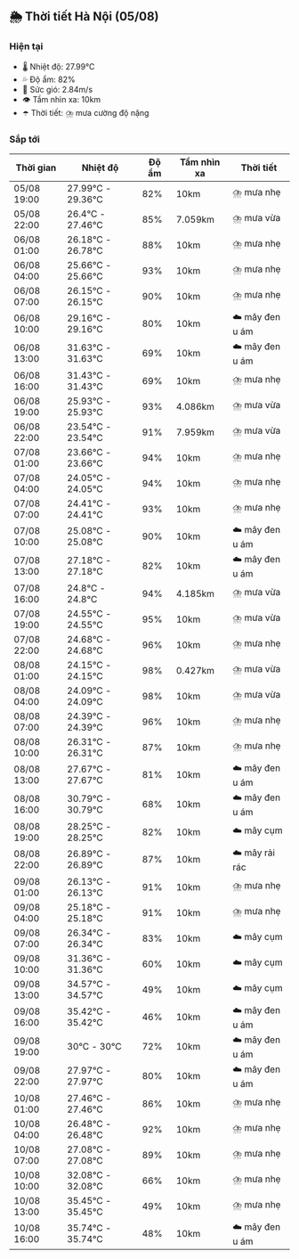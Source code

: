 ## 🌦️ Thời tiết Hà Nội (05/08)

### Hiện tại

- 🌡️ Nhiệt độ: 27.99℃
- 💦 Độ ẩm: 82%
- 💨 Sức gió: 2.84m/s
- 👁️ Tầm nhìn xa: 10km
- ☂️ Thời tiết: ⛈️ mưa cường độ nặng

### Sắp tới

| Thời gian | Nhiệt độ | Độ ẩm | Tầm nhìn xa | Thời tiết |
| --- | --- | --- | --- | --- |
| 05/08 19:00 | 27.99℃ - 29.36℃ | 82% | 10km | ⛈️ mưa nhẹ |
| 05/08 22:00 | 26.4℃ - 27.46℃ | 85% | 7.059km | ⛈️ mưa vừa |
| 06/08 01:00 | 26.18℃ - 26.78℃ | 88% | 10km | ⛈️ mưa nhẹ |
| 06/08 04:00 | 25.66℃ - 25.66℃ | 93% | 10km | ⛈️ mưa nhẹ |
| 06/08 07:00 | 26.15℃ - 26.15℃ | 90% | 10km | ⛈️ mưa nhẹ |
| 06/08 10:00 | 29.16℃ - 29.16℃ | 80% | 10km | ☁️ mây đen u ám |
| 06/08 13:00 | 31.63℃ - 31.63℃ | 69% | 10km | ☁️ mây đen u ám |
| 06/08 16:00 | 31.43℃ - 31.43℃ | 69% | 10km | ⛈️ mưa nhẹ |
| 06/08 19:00 | 25.93℃ - 25.93℃ | 93% | 4.086km | ⛈️ mưa vừa |
| 06/08 22:00 | 23.54℃ - 23.54℃ | 91% | 7.959km | ⛈️ mưa vừa |
| 07/08 01:00 | 23.66℃ - 23.66℃ | 94% | 10km | ⛈️ mưa nhẹ |
| 07/08 04:00 | 24.05℃ - 24.05℃ | 94% | 10km | ⛈️ mưa nhẹ |
| 07/08 07:00 | 24.41℃ - 24.41℃ | 93% | 10km | ⛈️ mưa nhẹ |
| 07/08 10:00 | 25.08℃ - 25.08℃ | 90% | 10km | ☁️ mây đen u ám |
| 07/08 13:00 | 27.18℃ - 27.18℃ | 82% | 10km | ☁️ mây đen u ám |
| 07/08 16:00 | 24.8℃ - 24.8℃ | 94% | 4.185km | ⛈️ mưa vừa |
| 07/08 19:00 | 24.55℃ - 24.55℃ | 95% | 10km | ⛈️ mưa vừa |
| 07/08 22:00 | 24.68℃ - 24.68℃ | 96% | 10km | ⛈️ mưa nhẹ |
| 08/08 01:00 | 24.15℃ - 24.15℃ | 98% | 0.427km | ⛈️ mưa vừa |
| 08/08 04:00 | 24.09℃ - 24.09℃ | 98% | 10km | ⛈️ mưa vừa |
| 08/08 07:00 | 24.39℃ - 24.39℃ | 96% | 10km | ⛈️ mưa nhẹ |
| 08/08 10:00 | 26.31℃ - 26.31℃ | 87% | 10km | ⛈️ mưa nhẹ |
| 08/08 13:00 | 27.67℃ - 27.67℃ | 81% | 10km | ☁️ mây đen u ám |
| 08/08 16:00 | 30.79℃ - 30.79℃ | 68% | 10km | ☁️ mây đen u ám |
| 08/08 19:00 | 28.25℃ - 28.25℃ | 82% | 10km | ☁️ mây cụm |
| 08/08 22:00 | 26.89℃ - 26.89℃ | 87% | 10km | ☁️ mây rải rác |
| 09/08 01:00 | 26.13℃ - 26.13℃ | 91% | 10km | ⛈️ mưa nhẹ |
| 09/08 04:00 | 25.18℃ - 25.18℃ | 91% | 10km | ⛈️ mưa nhẹ |
| 09/08 07:00 | 26.34℃ - 26.34℃ | 83% | 10km | ☁️ mây cụm |
| 09/08 10:00 | 31.36℃ - 31.36℃ | 60% | 10km | ☁️ mây cụm |
| 09/08 13:00 | 34.57℃ - 34.57℃ | 49% | 10km | ☁️ mây cụm |
| 09/08 16:00 | 35.42℃ - 35.42℃ | 46% | 10km | ☁️ mây đen u ám |
| 09/08 19:00 | 30℃ - 30℃ | 72% | 10km | ☁️ mây đen u ám |
| 09/08 22:00 | 27.97℃ - 27.97℃ | 80% | 10km | ☁️ mây đen u ám |
| 10/08 01:00 | 27.46℃ - 27.46℃ | 86% | 10km | ⛈️ mưa nhẹ |
| 10/08 04:00 | 26.48℃ - 26.48℃ | 92% | 10km | ⛈️ mưa nhẹ |
| 10/08 07:00 | 27.08℃ - 27.08℃ | 89% | 10km | ⛈️ mưa nhẹ |
| 10/08 10:00 | 32.08℃ - 32.08℃ | 66% | 10km | ⛈️ mưa nhẹ |
| 10/08 13:00 | 35.45℃ - 35.45℃ | 49% | 10km | ⛈️ mưa nhẹ |
| 10/08 16:00 | 35.74℃ - 35.74℃ | 48% | 10km | ☁️ mây đen u ám |
